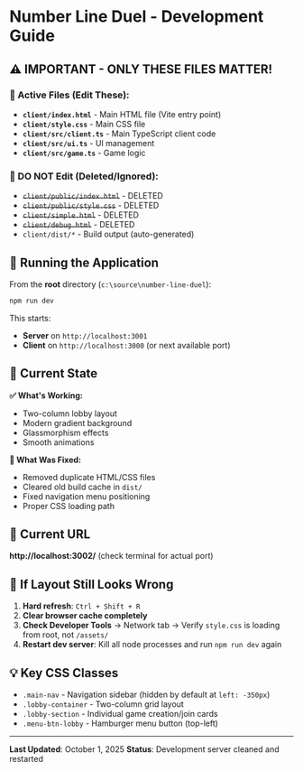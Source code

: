 # Number Line Duel - Development Guide

## ⚠️ IMPORTANT - ONLY THESE FILES MATTER!

### 📂 Active Files (Edit These):
- **`client/index.html`** - Main HTML file (Vite entry point)
- **`client/style.css`** - Main CSS file
- **`client/src/client.ts`** - Main TypeScript client code
- **`client/src/ui.ts`** - UI management
- **`client/src/game.ts`** - Game logic

### 🚫 DO NOT Edit (Deleted/Ignored):
- ~~`client/public/index.html`~~ - DELETED
- ~~`client/public/style.css`~~ - DELETED  
- ~~`client/simple.html`~~ - DELETED
- ~~`client/debug.html`~~ - DELETED
- `client/dist/*` - Build output (auto-generated)

## 🚀 Running the Application

From the **root** directory (`c:\source\number-line-duel`):

```bash
npm run dev
```

This starts:
- **Server** on `http://localhost:3001`
- **Client** on `http://localhost:3000` (or next available port)

## 🎨 Current State

**✅ What's Working:**
- Two-column lobby layout
- Modern gradient background
- Glassmorphism effects
- Smooth animations

**🔧 What Was Fixed:**
- Removed duplicate HTML/CSS files
- Cleared old build cache in `dist/`
- Fixed navigation menu positioning
- Proper CSS loading path

## 📍 Current URL
**http://localhost:3002/** (check terminal for actual port)

## 🐛 If Layout Still Looks Wrong

1. **Hard refresh**: `Ctrl + Shift + R` 
2. **Clear browser cache completely**
3. **Check Developer Tools** → Network tab → Verify `style.css` is loading from root, not `/assets/`
4. **Restart dev server**: Kill all node processes and run `npm run dev` again

## 💡 Key CSS Classes

- `.main-nav` - Navigation sidebar (hidden by default at `left: -350px`)
- `.lobby-container` - Two-column grid layout
- `.lobby-section` - Individual game creation/join cards
- `.menu-btn-lobby` - Hamburger menu button (top-left)

---

**Last Updated**: October 1, 2025
**Status**: Development server cleaned and restarted
